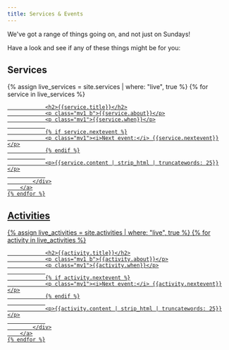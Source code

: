 ```yaml
---
title: Services & Events
---
```


We've got a range of things going on, and not just on Sundays!

Have a look and see if any of these things might be for you:

<div class="w-100 pv2 w-50-l fl-l">
	<h2>Services</h2>	
	{% assign live_services = site.services | where: "live", true %}
	{% for service in live_services %}
		<a class="no-underline near-black" href="{{service.url}}">
			<div class="pv1 ph3
				ma2 mr4-l
				ba bw1
				b--mid-gray grow ">
				
				<h2>{{service.title}}</h2>
				<p class="mv1 b">{{service.about}}</p>
				<p class="mv1">{{service.when}}</p>
				
				{% if service.nextevent %}
				<p class="mv1"><i>Next event:</i> {{service.nextevent}}</p>
				{% endif %}
				
				<p>{{service.content | strip_html | truncatewords: 25}}</p>
				
			</div>
		</a>
	{% endfor %}
</div>

<div class="w-100 pv2 w-50-l fl-l">
	<h2>Activities</h2>	
	{% assign live_activities = site.activities | where: "live", true %}
	{% for activity in live_activities %}
		<a class="no-underline near-black" href="{{activity.url}}">
			<div class="pv1 ph3
				ma2 mr4-l
				ba bw1
				b--mid-gray grow ">
				
				<h2>{{activity.title}}</h2>
				<p class="mv1 b">{{activity.about}}</p>
				<p class="mv1">{{activity.when}}</p>
				
				{% if activity.nextevent %}
				<p class="mv1"><i>Next event:</i> {{activity.nextevent}}</p>
				{% endif %}
				
				<p>{{activity.content | strip_html | truncatewords: 25}}</p>
				
			</div>
		</a>
	{% endfor %}
</div>
